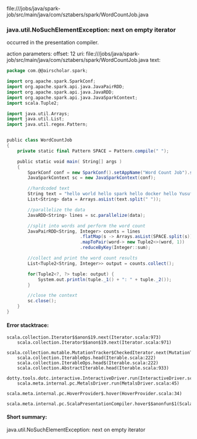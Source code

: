 file://<WORKSPACE>/jobs/java/spark-job/src/main/java/com/sztabers/spark/WordCountJob.java
### java.util.NoSuchElementException: next on empty iterator

occurred in the presentation compiler.

action parameters:
offset: 12
uri: file://<WORKSPACE>/jobs/java/spark-job/src/main/java/com/sztabers/spark/WordCountJob.java
text:
```scala
package com.@@airscholar.spark;

import org.apache.spark.SparkConf;
import org.apache.spark.api.java.JavaPairRDD;
import org.apache.spark.api.java.JavaRDD;
import org.apache.spark.api.java.JavaSparkContext;
import scala.Tuple2;

import java.util.Arrays;
import java.util.List;
import java.util.regex.Pattern;


public class WordCountJob
{
	private static final Pattern SPACE = Pattern.compile(" ");

    public static void main( String[] args )
    {
        SparkConf conf = new SparkConf().setAppName("Word Count Job").setMaster("local");
		JavaSparkContext sc = new JavaSparkContext(conf);

		//hardcoded text
		String text = "hello world hello spark hello docker hello Yusuf hello java";
		List<String> data = Arrays.asList(text.split(" "));

		//parallelize the data
		JavaRDD<String> lines = sc.parallelize(data);

		//split into words and perform the word count
		JavaPairRDD<String, Integer> counts = lines
							.flatMap(s -> Arrays.asList(SPACE.split(s)).iterator())
							.mapToPair(word-> new Tuple2<>(word, 1))
							.reduceByKey(Integer::sum);

		//collect and print the word count results
		List<Tuple2<String, Integer>> output = counts.collect();

		for(Tuple2<?, ?> tuple: output) {
			System.out.println(tuple._1() + ": " + tuple._2());
		}

		//close the context
		sc.close();
    }
}
```



#### Error stacktrace:

```
scala.collection.Iterator$$anon$19.next(Iterator.scala:973)
	scala.collection.Iterator$$anon$19.next(Iterator.scala:971)
	scala.collection.mutable.MutationTracker$CheckedIterator.next(MutationTracker.scala:76)
	scala.collection.IterableOps.head(Iterable.scala:222)
	scala.collection.IterableOps.head$(Iterable.scala:222)
	scala.collection.AbstractIterable.head(Iterable.scala:933)
	dotty.tools.dotc.interactive.InteractiveDriver.run(InteractiveDriver.scala:168)
	scala.meta.internal.pc.MetalsDriver.run(MetalsDriver.scala:45)
	scala.meta.internal.pc.HoverProvider$.hover(HoverProvider.scala:34)
	scala.meta.internal.pc.ScalaPresentationCompiler.hover$$anonfun$1(ScalaPresentationCompiler.scala:342)
```
#### Short summary: 

java.util.NoSuchElementException: next on empty iterator